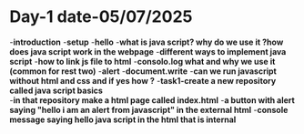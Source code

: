 # Day-1 date-05/07/2025
-**introduction**
-**setup**
-**hello**
-**what is java script? why do we use it ?how does java script work in the webpage**
-**different ways to implement java script**
-**how to link js file to html**
-**consolo.log what and why we use it (common for rest two)**
-**alert** 
-**document.write**
-**can we run javascript without html and css and if yes how ?** 
-**task1-create a new repository called java script basics**  
-**in that repository make a html page called index.html**
-**a button with alert saying "hello i am an alert from javascript" in the external html** 
-**console message saying hello java script in the html that is internal** 
